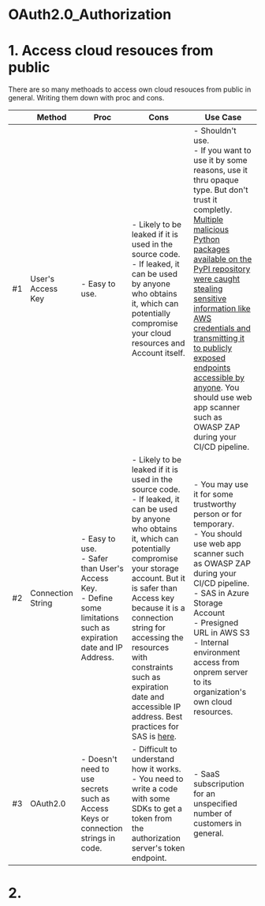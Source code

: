 # OAuth2.0_Authorization

# 1. Access cloud resouces from public
There are so many methoads to access own cloud resouces from public in general. Writing them down with proc and cons.

|  | Method | Proc | Cons | Use Case |
| --- | --- | --- | --- | --- |
| #1 | User's Access Key | - Easy to use. | - Likely to be leaked if it is used in the source code. <br> - If leaked, it can be used by anyone who obtains it, which can potentially compromise your cloud resources and Account itself. | - Shouldn't use. <br> - If you want to use it by some reasons, use it thru opaque type. But don't trust it completly. [Multiple malicious Python packages available on the PyPI repository were caught stealing sensitive information like AWS credentials and transmitting it to publicly exposed endpoints accessible by anyone](https://www.bleepingcomputer.com/news/security/pypi-python-packages-caught-sending-stolen-aws-keys-to-unsecured-sites/). You should use web app scanner such as OWASP ZAP during your CI/CD pipeline. |
| #2 | Connection String | - Easy to use. <br> - Safer than User's Access Key. <br> - Define some limitations such as expiration date and IP Address. | - Likely to be leaked if it is used in the source code. <br> - If leaked, it can be used by anyone who obtains it, which can potentially compromise your storage account. But it is safer than Access key because it is a connection string for accessing the resources with constraints such as expiration date and accessible IP address. Best practices for SAS is [here](https://docs.microsoft.com/en-us/learn/modules/configure-storage-security/7-apply-best-practices). | - You may use it for some trustworthy person or for temporary. <br> - You should use web app scanner such as OWASP ZAP during your CI/CD pipeline. <br> - SAS in Azure Storage Account <br> - Presigned URL in AWS S3  <br> - Internal environment access from onprem server to its organization's own cloud resources.|
| #3 | OAuth2.0 | - Doesn't need to use secrets such as Access Keys or connection strings in code. | - Difficult to understand how it works. <br> - You need to write a code with some SDKs to get a token from the authorization server's token endpoint. | - SaaS subscripution for an unspecified number of customers in general. |

# 2. 
